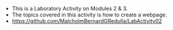 - This is a Laboratory Activity on Modules 2 & 3.
- The topics covered in this activity is how to create a webpage.
- https://github.com/MalcholmBernardGRedulla/LabActivity02
